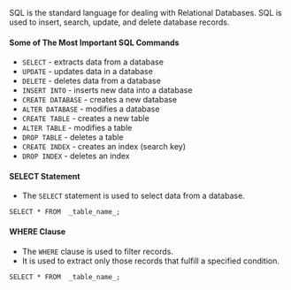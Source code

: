 SQL is the standard language for dealing with Relational Databases.
SQL is used to insert, search, update, and delete database records.
#### Some of The Most Important SQL Commands
- `SELECT` - extracts data from a database
- `UPDATE` - updates data in a database
- `DELETE` - deletes data from a database
- `INSERT INTO` - inserts new data into a database
- `CREATE DATABASE` - creates a new database
- `ALTER DATABASE` - modifies a database
- `CREATE TABLE` - creates a new table
- `ALTER TABLE` - modifies a table
- `DROP TABLE` - deletes a table
- `CREATE INDEX` - creates an index (search key)
- `DROP INDEX` - deletes an index

#### SELECT Statement
* The `SELECT` statement is used to select data from a database.
```mysql
SELECT * FROM  _table_name_;
```

#### WHERE Clause
* The `WHERE` clause is used to filter records.
* It is used to extract only those records that fulfill a specified condition.
```mysql
SELECT * FROM  _table_name_;
```